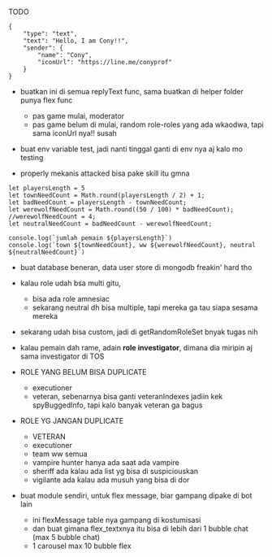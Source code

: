 TODO

```
{
    "type": "text",
    "text": "Hello, I am Cony!!",
    "sender": {
        "name": "Cony",
        "iconUrl": "https://line.me/conyprof"
    }
}
```
- buatkan ini di semua replyText func, sama buatkan di helper folder punya flex func
  - pas game mulai, moderator
  - pas game belum di mulai, random role-roles yang ada wkaodwa, tapi sama iconUrl nya!! susah

- buat env variable test, jadi nanti tinggal ganti di env nya aj kalo mo testing

- properly mekanis attacked bisa pake skill itu gmna

```
let playersLength = 5
let townNeedCount = Math.round(playersLength / 2) + 1;
let badNeedCount = playersLength - townNeedCount;
let werewolfNeedCount = Math.round((50 / 100) * badNeedCount);
//werewolfNeedCount = 4;
let neutralNeedCount = badNeedCount - werewolfNeedCount;

console.log(`jumlah pemain ${playersLength}`)
console.log(`town ${townNeedCount}, ww ${werewolfNeedCount}, neutral ${neutralNeedCount}`)
```

- buat database beneran, data user store di mongodb freakin' hard tho
- kalau role udah bsa multi gitu,
  - bisa ada role amnesiac
  - sekarang neutral dh bisa multiple, tapi mereka ga tau siapa sesama mereka
- sekarang udah bisa custom, jadi di getRandomRoleSet bnyak tugas nih
- kalau pemain dah rame, adain **role investigator**, dimana dia miripin aj sama investigator di TOS

- ROLE YANG BELUM BISA DUPLICATE
  - executioner
  - veteran, sebenarnya bisa ganti veteranIndexes jadiin kek spyBuggedInfo, tapi kalo banyak veteran ga bagus
  
- ROLE YG JANGAN DUPLICATE
  - VETERAN
  - executioner
  - team ww semua
  - vampire hunter hanya ada saat ada vampire
  - sheriff ada kalau ada list yg bisa di suspiciouskan
  - vigilante ada kalau ada musuh yang bisa di dor
  

- buat module sendiri, untuk flex message, biar gampang dipake di bot lain
  - ini flexMessage table nya gampang di kostumisasi
  - dan buat gimana flex_textxnya itu bisa di lebih dari 1 bubble chat (max 5 bubble chat)
  - 1 carousel max 10 bubble flex
